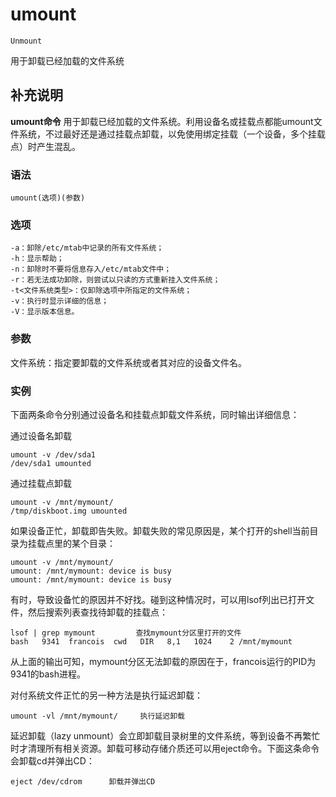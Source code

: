 umount
===
`Unmount`

用于卸载已经加载的文件系统

## 补充说明

**umount命令** 用于卸载已经加载的文件系统。利用设备名或挂载点都能umount文件系统，不过最好还是通过挂载点卸载，以免使用绑定挂载（一个设备，多个挂载点）时产生混乱。

###  语法

```shell
umount(选项)(参数)
```

###  选项

```shell
-a：卸除/etc/mtab中记录的所有文件系统；
-h：显示帮助；
-n：卸除时不要将信息存入/etc/mtab文件中；
-r：若无法成功卸除，则尝试以只读的方式重新挂入文件系统；
-t<文件系统类型>：仅卸除选项中所指定的文件系统；
-v：执行时显示详细的信息；
-V：显示版本信息。
```

###  参数

文件系统：指定要卸载的文件系统或者其对应的设备文件名。

###  实例

下面两条命令分别通过设备名和挂载点卸载文件系统，同时输出详细信息：

通过设备名卸载

```shell
umount -v /dev/sda1
/dev/sda1 umounted
```

通过挂载点卸载

```shell
umount -v /mnt/mymount/
/tmp/diskboot.img umounted
```

如果设备正忙，卸载即告失败。卸载失败的常见原因是，某个打开的shell当前目录为挂载点里的某个目录：

```shell
umount -v /mnt/mymount/
umount: /mnt/mymount: device is busy
umount: /mnt/mymount: device is busy
```

有时，导致设备忙的原因并不好找。碰到这种情况时，可以用lsof列出已打开文件，然后搜索列表查找待卸载的挂载点：

```shell
lsof | grep mymount         查找mymount分区里打开的文件
bash   9341  francois  cwd   DIR   8,1   1024    2 /mnt/mymount
```

从上面的输出可知，mymount分区无法卸载的原因在于，francois运行的PID为9341的bash进程。

对付系统文件正忙的另一种方法是执行延迟卸载：

```shell
umount -vl /mnt/mymount/     执行延迟卸载
```

延迟卸载（lazy unmount）会立即卸载目录树里的文件系统，等到设备不再繁忙时才清理所有相关资源。卸载可移动存储介质还可以用eject命令。下面这条命令会卸载cd并弹出CD：

```shell
eject /dev/cdrom      卸载并弹出CD 
```


